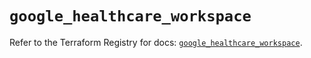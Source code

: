 # `google_healthcare_workspace`

Refer to the Terraform Registry for docs: [`google_healthcare_workspace`](https://registry.terraform.io/providers/hashicorp/google-beta/6.24.0/docs/resources/google_healthcare_workspace).

